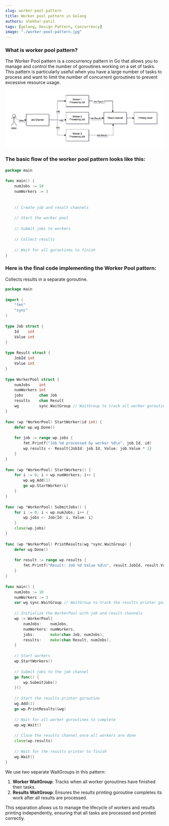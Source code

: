 ```yaml
---
slug: worker-pool-pattern
title: Worker pool pattern in Golang
authors: shekhar-patil
tags: [golang, Design Pattern, Concurrency]
image: "./worker-pool-pattern.jpg"
---
```


### What is worker pool pattern?

The Worker Pool pattern is a concurrency pattern in Go that allows you to manage and control the number of goroutines working on a set of tasks. This pattern is particularly useful when you have a large number of tasks to process and want to limit the number of concurrent goroutines to prevent excessive resource usage.

![Worker pool pattern](./worker-pool-pattern.jpg)

<!--truncate-->

### The basic flow of the worker pool pattern looks like this:

```go
package main

func main() {
	numJobs := 10
	numWorkers := 3


	// Create job and result channels
	
	// Start the worker pool

	// Submit jobs to workers

	// Collect results

	// Wait for all goroutines to finish
}
```

### Here is the final code implementing the Worker Pool pattern:

Collects results in a separate goroutine. 

```go 
package main

import (
	"fmt"
	"sync"
)

type Job struct {
	Id    int
	Value int
}

type Result struct {
	JobId int
	Value int
}

type WorkerPool struct {
	numJobs    int
	numWorkers int
	jobs       chan Job
	results    chan Result
	wg         sync.WaitGroup // WaitGroup to track all worker goroutines
}

func (wp *WorkerPool) StartWorker(id int) {
	defer wp.wg.Done()

	for job := range wp.jobs {
		fmt.Printf("Job %d processed by worker %d\n", job.Id, id)
		wp.results <- Result{JobId: job.Id, Value: job.Value * 1}
	}
}

func (wp *WorkerPool) StartWorkers() {
	for i := 0; i < wp.numWorkers; i++ {
		wp.wg.Add(1)
		go wp.StartWorker(i)
	}
}

func (wp *WorkerPool) SubmitJobs() {
	for i := 0; i < wp.numJobs; i++ {
		wp.jobs <- Job{Id: i, Value: i}
	}
	close(wp.jobs)
}

func (wp *WorkerPool) PrintResults(wg *sync.WaitGroup) {
	defer wg.Done()

	for result := range wp.results {
		fmt.Printf("Result: Job %d Value %d\n", result.JobId, result.Value)
	}
}

func main() {
	numJobs := 10
	numWorkers := 3
	var wg sync.WaitGroup // WaitGroup to track the results printer goroutine

	// Initialize the WorkerPool with job and result channels
	wp := WorkerPool{
		numJobs:    numJobs,
		numWorkers: numWorkers,
		jobs:       make(chan Job, numJobs),
		results:    make(chan Result, numJobs),
	}

	// Start workers
	wp.StartWorkers()

	// Submit jobs to the job channel
	go func() {
		wp.SubmitJobs()
	}()

	// Start the results printer goroutine
	wg.Add(1)
	go wp.PrintResults(&wg)

	// Wait for all worker goroutines to complete
	wp.wg.Wait()

	// Close the results channel once all workers are done
	close(wp.results)

	// Wait for the results printer to finish
	wg.Wait()
}


```

We use two separate WaitGroups in this pattern: 

1. **Worker WaitGroup**: Tracks when all worker goroutines have finished their tasks.
2. **Results WaitGroup**: Ensures the results printing goroutine completes its work after all results are processed.

This separation allows us to manage the lifecycle of workers and results printing independently, ensuring that all tasks are processed and printed correctly.